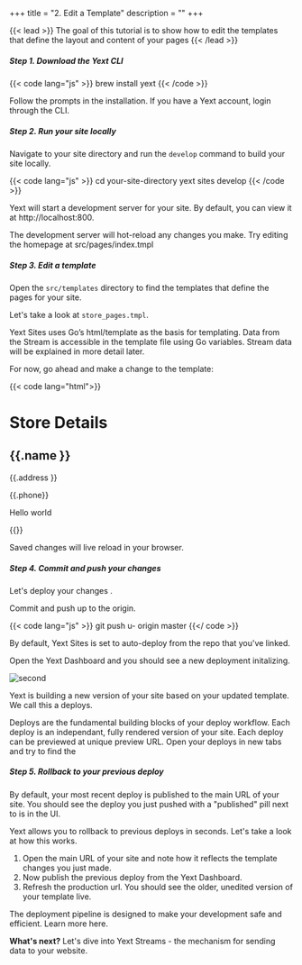 +++
title = "2. Edit a Template"
description = ""
+++

{{< lead >}} The goal of this tutorial is to show how to edit the templates that define the layout and content of your pages  {{< /lead >}}


##### Step 1. Download the Yext CLI 

{{< code lang="js" >}} brew install yext {{< /code >}}

Follow the prompts in the installation. If you have a Yext account, login through the CLI. 

##### Step 2. Run your site locally 

Navigate to your site directory and run the `develop` command to build your site locally.  

{{< code lang="js" >}} cd your-site-directory 
 yext sites develop {{< /code >}}

Yext will start a development server for your site. By default, you can view it at http://localhost:800.  

The development server will hot-reload any changes you make. Try editing the homepage at src/pages/index.tmpl

##### Step 3. Edit a template 
Open the `src/templates` directory to find the templates that define the pages for your site. 

Let's take a look at `store_pages.tmpl`.

Yext Sites uses Go’s html/template as the basis for templating. Data from the Stream is accessible in the template file using Go variables. Stream data will be explained in more detail later.  

For now, go ahead and make a change to the template:


{{< code lang="html">}} <html> 
	<body> 
	  <h1> Store Details </h1>
	  <h2>{{.name }} </h2>
	  <p> {{.address }} </p>
	  <p> {{.phone}} </p>
      <p> Hello world </p>
	</body> 
</html> {{</ code>}}

Saved changes will live reload in your browser. 

##### Step 4. Commit and push your changes  
Let's deploy your changes . 

Commit and push up to the origin. 

{{< code lang="js" >}} git push u- origin master {{</ code >}}

By default, Yext Sites is set to auto-deploy from the repo that you've linked.  

Open the Yext Dashboard and you should see a new deployment initalizing. 

![second](/images/second_deploy.png)


Yext is building a new version of your site based on your updated template. We call this a deploys.  

Deploys are the fundamental building blocks of your deploy workflow. Each deploy is an independant, fully rendered version of your site. Each deploy can be previewed at unique preview URL. Open your deploys in new tabs and try to find the 

##### Step 5. Rollback to your previous deploy  
By default, your most recent deploy is published to the main URL of your site. You should see the deploy you just pushed with a "published" pill next to is in the UI. 

Yext allows you to rollback to previous deploys in seconds. Let's take a look at how this works. 

1. Open the main URL of your site and note how it reflects the template changes you just made. 
2. Now publish the previous deploy from the Yext Dashboard. 
3. Refresh the production url. You should see the older, unedited version of your template live. 

The deployment pipeline is designed to make your development safe and efficient. Learn more here. 


**What's next?** 
Let's dive into Yext Streams - the mechanism for sending data to your website.  

